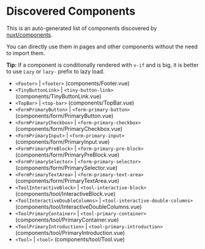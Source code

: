 # Discovered Components

This is an auto-generated list of components discovered by [nuxt/components](https://github.com/nuxt/components).

You can directly use them in pages and other components without the need to import them.

**Tip:** If a component is conditionally rendered with `v-if` and is big, it is better to use `Lazy` or `lazy-` prefix to lazy load.

- `<Footer>` | `<footer>` (components/Footer.vue)
- `<TinyButtonLink>` | `<tiny-button-link>` (components/TinyButtonLink.vue)
- `<TopBar>` | `<top-bar>` (components/TopBar.vue)
- `<FormPrimaryButton>` | `<form-primary-button>` (components/form/PrimaryButton.vue)
- `<FormPrimaryCheckbox>` | `<form-primary-checkbox>` (components/form/PrimaryCheckbox.vue)
- `<FormPrimaryInput>` | `<form-primary-input>` (components/form/PrimaryInput.vue)
- `<FormPrimaryPreBlock>` | `<form-primary-pre-block>` (components/form/PrimaryPreBlock.vue)
- `<FormPrimarySelector>` | `<form-primary-selector>` (components/form/PrimarySelector.vue)
- `<FormPrimaryTextArea>` | `<form-primary-text-area>` (components/form/PrimaryTextArea.vue)
- `<ToolInteractiveBlock>` | `<tool-interactive-block>` (components/tool/InteractiveBlock.vue)
- `<ToolInteractiveDoubleColumns>` | `<tool-interactive-double-columns>` (components/tool/InteractiveDoubleColumns.vue)
- `<ToolPrimaryContainer>` | `<tool-primary-container>` (components/tool/PrimaryContainer.vue)
- `<ToolPrimaryIntroduction>` | `<tool-primary-introduction>` (components/tool/PrimaryIntroduction.vue)
- `<Tool>` | `<tool>` (components/tool/Tool.vue)
